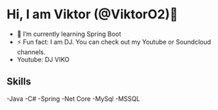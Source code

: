 # Hi, I am Viktor (@ViktorO2)👋
- 🌱 I’m currently learning Spring Boot
- ⚡ Fun fact: I am DJ. You can check out my Youtube or Soundcloud channels.
- Youtube: DJ VIKO

## Skills
-Java
-C# 
-Spring
-Net Core
-MySql
-MSSQL


